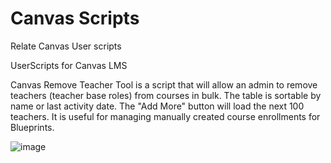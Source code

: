 # Canvas Scripts
Relate Canvas User scripts

UserScripts for Canvas LMS

Canvas Remove Teacher Tool is a script that will allow an admin to remove teachers (teacher base roles) from courses in bulk. The table is sortable by name or last activity date. The "Add More" button will load the next 100 teachers. It is useful for managing manually created course enrollments for Blueprints. 


![image](https://user-images.githubusercontent.com/15677971/226973516-e36ac12a-05b7-4135-b151-38ad466cc8fb.png)

